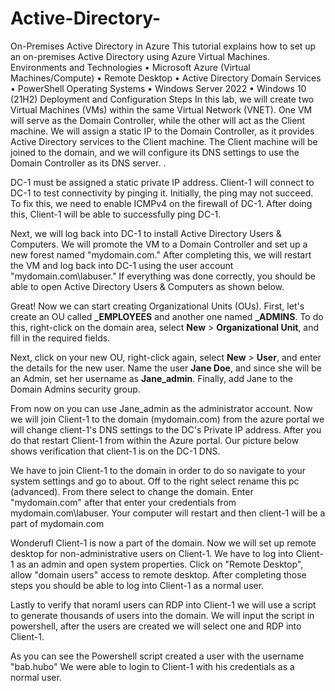 # Active-Directory-


 
On-Premises Active Directory in Azure
This tutorial explains how to set up an on-premises Active Directory using Azure Virtual Machines.
Environments and Technologies
•	Microsoft Azure (Virtual Machines/Compute)
•	Remote Desktop
•	Active Directory Domain Services
•	PowerShell
Operating Systems
•	Windows Server 2022
•	Windows 10 (21H2)
Deployment and Configuration Steps
In this lab, we will create two Virtual Machines (VMs) within the same Virtual Network (VNET). One VM will serve as the Domain Controller, while the other will act as the Client machine. We will assign a static IP to the Domain Controller, as it provides Active Directory services to the Client machine. The Client machine will be joined to the domain, and we will configure its DNS settings to use the Domain Controller as its DNS server.
.


 
DC-1 must be assigned a static private IP address. Client-1 will connect to DC-1 to test connectivity by pinging it. Initially, the ping may not succeed. To fix this, we need to enable ICMPv4 on the firewall of DC-1. After doing this, Client-1 will be able to successfully ping DC-1.

 
 
Next, we will log back into DC-1 to install Active Directory Users & Computers. We will promote the VM to a Domain Controller and set up a new forest named "mydomain.com." After completing this, we will restart the VM and log back into DC-1 using the user account "mydomain.com\labuser." If everything was done correctly, you should be able to open Active Directory Users & Computers as shown below. 

Great! Now we can start creating Organizational Units (OUs). First, let's create an OU called **_EMPLOYEES** and another one named **_ADMINS**. To do this, right-click on the domain area, select **New** > **Organizational Unit**, and fill in the required fields.

Next, click on your new OU, right-click again, select **New** > **User**, and enter the details for the new user. Name the user **Jane Doe**, and since she will be an Admin, set her username as **Jane_admin**. Finally, add Jane to the Domain Admins security group. 


 
From now on you can use Jane_admin as the administrator account. Now we will join Client-1 to the domain (mydomain.com) from the azure portal we will change client-1's DNS settings to the DC's Private IP address. After you do that restart Client-1 from within the Azure portal. Our picture below shows verification that client-1 is on the DC-1 DNS.
 


 
We have to join Client-1 to the domain in order to do so navigate to your system settings and go to about. Off to the right select rename this pc (advanced). From there select to change the domain. Enter "mydomain.com" after that enter your credentials from mydomain.com\labuser. Your computer will restart and then client-1 will be a part of mydomain.com


 
Wonderufl Client-1 is now a part of the domain. Now we will set up remote desktop for non-administrative users on Client-1. We have to log into Client-1 as an admin and open system properties. Click on "Remote Desktop", allow "domain users" access to remote desktop. After completing those steps you should be able to log into Client-1 as a normal user.


 
Lastly to verify that noraml users can RDP into Client-1 we will use a script to generate thousands of users into the domain. We will input the script in powershell, after the users are created we will select one and RDP into Client-1.


 
 
 
As you can see the Powershell script created a user with the username "bab.hubo" We were able to login to Client-1 with his credentials as a normal user.
